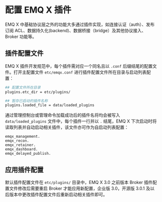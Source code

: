 # 配置 EMQ X 插件

EMQ X 中基础协议层之外的功能大多通过插件实现，如连接认证（auth）、发布订阅 ACL、数据持久化(backend)、数据桥接（bridge）及其他协议接入、Broker 功能等。



## 插件配置文件

EMQ X 插件开发规范中，每个插件需对应一个同名且以 `.conf` 后缀结尾的配置文件。打开主配置文件 `etc/emqx.conf` 进行插件配置文件所在目录与启动列表配置：

```bash
## 配置文件所在目录
plugins.etc_dir = etc/plugins/

## 暂存已启动的插件名称
plugins.loaded_file = data/loaded_plugins
```



通过管理控制台或管理命令加载成功后的插件名将均会被写入 `data/loaded_plugins` 文件中，每个插件一行并以 `.` 结尾，EMQ X 下次启动时将读取列表并自动启动相关插件，该文件亦可作为自启动列表配置：

```
emqx_management.
emqx_recon.
emqx_retainer.
emqx_dashboard.
emqx_delayed_publish.
```



## 应用插件配置

默认插件配置文件在 `etc/plugins/` 目录中，EMQ X 3.0 之前版本 Broker 插件配置文件修改后需要重启 Broker 才能应用新配置，企业版 3.0，开源版 3.0.1 及以后版本中更改插件配置文件后重新启动相关插件即可。

